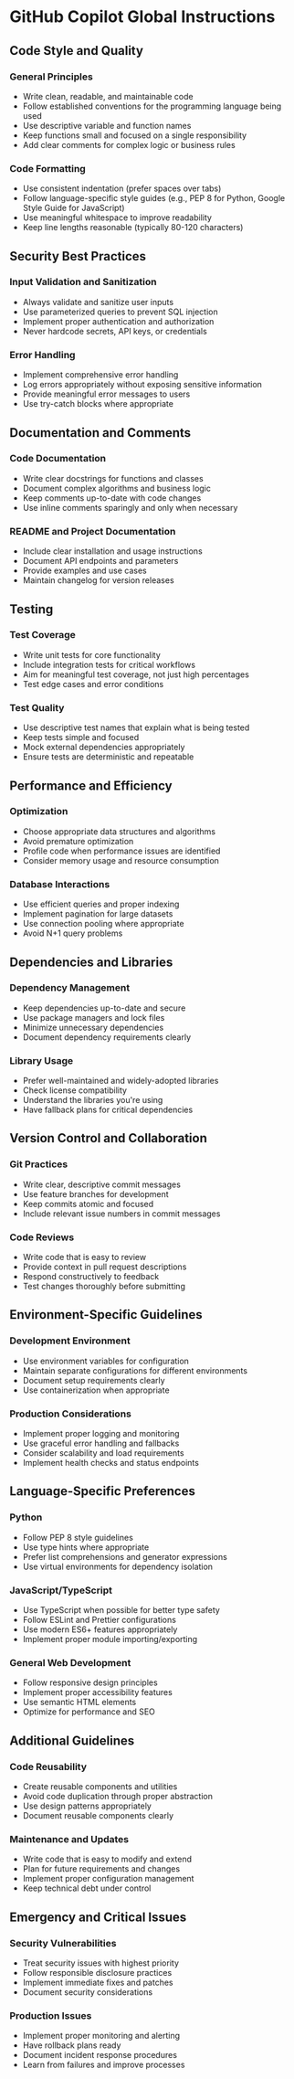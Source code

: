 # GitHub Copilot Global Instructions

## Code Style and Quality

### General Principles
- Write clean, readable, and maintainable code
- Follow established conventions for the programming language being used
- Use descriptive variable and function names
- Keep functions small and focused on a single responsibility
- Add clear comments for complex logic or business rules

### Code Formatting
- Use consistent indentation (prefer spaces over tabs)
- Follow language-specific style guides (e.g., PEP 8 for Python, Google Style Guide for JavaScript)
- Use meaningful whitespace to improve readability
- Keep line lengths reasonable (typically 80-120 characters)

## Security Best Practices

### Input Validation and Sanitization
- Always validate and sanitize user inputs
- Use parameterized queries to prevent SQL injection
- Implement proper authentication and authorization
- Never hardcode secrets, API keys, or credentials

### Error Handling
- Implement comprehensive error handling
- Log errors appropriately without exposing sensitive information
- Provide meaningful error messages to users
- Use try-catch blocks where appropriate

## Documentation and Comments

### Code Documentation
- Write clear docstrings for functions and classes
- Document complex algorithms and business logic
- Keep comments up-to-date with code changes
- Use inline comments sparingly and only when necessary

### README and Project Documentation
- Include clear installation and usage instructions
- Document API endpoints and parameters
- Provide examples and use cases
- Maintain changelog for version releases

## Testing

### Test Coverage
- Write unit tests for core functionality
- Include integration tests for critical workflows
- Aim for meaningful test coverage, not just high percentages
- Test edge cases and error conditions

### Test Quality
- Use descriptive test names that explain what is being tested
- Keep tests simple and focused
- Mock external dependencies appropriately
- Ensure tests are deterministic and repeatable

## Performance and Efficiency

### Optimization
- Choose appropriate data structures and algorithms
- Avoid premature optimization
- Profile code when performance issues are identified
- Consider memory usage and resource consumption

### Database Interactions
- Use efficient queries and proper indexing
- Implement pagination for large datasets
- Use connection pooling where appropriate
- Avoid N+1 query problems

## Dependencies and Libraries

### Dependency Management
- Keep dependencies up-to-date and secure
- Use package managers and lock files
- Minimize unnecessary dependencies
- Document dependency requirements clearly

### Library Usage
- Prefer well-maintained and widely-adopted libraries
- Check license compatibility
- Understand the libraries you're using
- Have fallback plans for critical dependencies

## Version Control and Collaboration

### Git Practices
- Write clear, descriptive commit messages
- Use feature branches for development
- Keep commits atomic and focused
- Include relevant issue numbers in commit messages

### Code Reviews
- Write code that is easy to review
- Provide context in pull request descriptions
- Respond constructively to feedback
- Test changes thoroughly before submitting

## Environment-Specific Guidelines

### Development Environment
- Use environment variables for configuration
- Maintain separate configurations for different environments
- Document setup requirements clearly
- Use containerization when appropriate

### Production Considerations
- Implement proper logging and monitoring
- Use graceful error handling and fallbacks
- Consider scalability and load requirements
- Implement health checks and status endpoints

## Language-Specific Preferences

### Python
- Follow PEP 8 style guidelines
- Use type hints where appropriate
- Prefer list comprehensions and generator expressions
- Use virtual environments for dependency isolation

### JavaScript/TypeScript
- Use TypeScript when possible for better type safety
- Follow ESLint and Prettier configurations
- Use modern ES6+ features appropriately
- Implement proper module importing/exporting

### General Web Development
- Follow responsive design principles
- Implement proper accessibility features
- Use semantic HTML elements
- Optimize for performance and SEO

## Additional Guidelines

### Code Reusability
- Create reusable components and utilities
- Avoid code duplication through proper abstraction
- Use design patterns appropriately
- Document reusable components clearly

### Maintenance and Updates
- Write code that is easy to modify and extend
- Plan for future requirements and changes
- Implement proper configuration management
- Keep technical debt under control

## Emergency and Critical Issues

### Security Vulnerabilities
- Treat security issues with highest priority
- Follow responsible disclosure practices
- Implement immediate fixes and patches
- Document security considerations

### Production Issues
- Implement proper monitoring and alerting
- Have rollback plans ready
- Document incident response procedures
- Learn from failures and improve processes